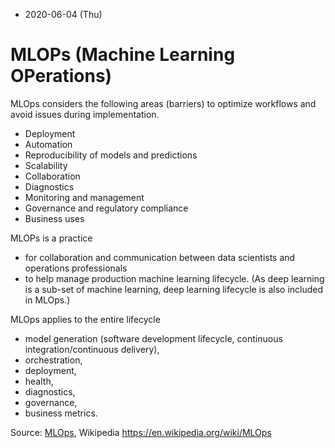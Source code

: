 * 2020-06-04 (Thu)
# MLOPs (Machine Learning OPerations)
MLOps considers the following areas (barriers) to optimize workflows and avoid issues during implementation.
* Deployment
* Automation
* Reproducibility of models and predictions
* Scalability
* Collaboration
* Diagnostics
* Monitoring and management
* Governance and regulatory compliance
* Business uses

MLOPs is a practice 
* for collaboration and communication between data scientists and operations professionals
* to help manage production machine learning lifecycle.
(As deep learning is a sub-set of machine learning, deep learning lifecycle is also included in MLOps.)

MLOps applies to the entire lifecycle
* model generation (software development lifecycle, continuous integration/continuous delivery),
* orchestration, 
* deployment,
* health,
* diagnostics,
* governance,
* business metrics.

Source: [MLOps](https://en.wikipedia.org/wiki/MLOps), Wikipedia
https://en.wikipedia.org/wiki/MLOps
